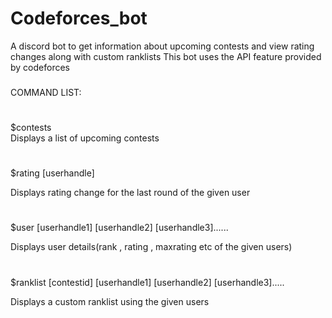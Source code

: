# Codeforces_bot

A discord bot to get information about upcoming contests and view rating changes along with custom ranklists
This bot uses the API feature provided by codeforces

###
COMMAND LIST:
#
$contests             
Displays a list of upcoming contests
#
$rating [userhandle]  

Displays rating change for the last round of the given user
#
$user [userhandle1] [userhandle2] [userhandle3]......

Displays user details(rank , rating , maxrating etc of the given users)
#
$ranklist [contestid] [userhandle1] [userhandle2] [userhandle3].....

Displays a custom ranklist using the given users
#

